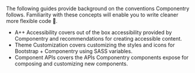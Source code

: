 <p className="lead">
  The following guides provide background on the conventions Componentry
  follows. Familiarity with these concepts will enable you to write cleaner more
  flexible code <span role="img" aria-label="huzzah">🎉</span>.
</p>

<!-- Use passed routes map to include route name state in link for header -->

* <Link to={props.conceptsRoutes.accessibility}>A++ Accessibility</Link> covers out of the box accessibility provided by Componentry and recommendations for creating accessible content.
* <Link to={props.conceptsRoutes.theming}>Theme Customization</Link> covers customizing the styles and icons for Bootstrap + Componentry using SASS variables.
* <Link to={props.conceptsRoutes.components}>Component APIs</Link> covers the APIs Componentry components expose for composing and customizing new components.
